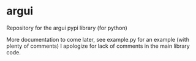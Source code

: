 # argui
Repository for the argui pypi library (for python)

More documentation to come later, see example.py for an example (with plenty of comments)
I apologize for lack of comments in the main library code.
